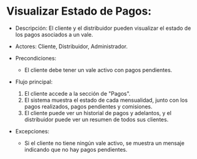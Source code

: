 # Visualizar Estado de Pagos:

- Descripción: El cliente y el distribuidor pueden visualizar el estado de los pagos asociados a un vale.

- Actores: Cliente, Distribuidor, Administrador.

* Precondiciones:

  - El cliente debe tener un vale activo con pagos pendientes.

* Flujo principal:

  1. El cliente accede a la sección de "Pagos".
  2. El sistema muestra el estado de cada mensualidad, junto con los pagos realizados, pagos pendientes y comisiones.
  3. El cliente puede ver un historial de pagos y adelantos, y el distribuidor puede ver un resumen de todos sus clientes.

* Excepciones:
  - Si el cliente no tiene ningún vale activo, se muestra un mensaje indicando que no hay pagos pendientes.
